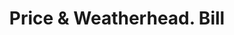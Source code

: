 ---
doi: 10.7916/D81R82KD
date_other: '1860'
date_other_textual: 1860-1869
form: printed ephemera
genre:
- Invoices
name:
- Price & Weatherhead
object_in_context_url: https://biggert.cul.columbia.edu/items/view/ave_biggert_00835
subject_hierarchical_geographic:
- Albany, New York, United States
subject_name:
- Price & Weatherhead
title: Price & Weatherhead. Bill
sort_title: Price & Weatherhead. Bill
call_number: ave_biggert_00835
coordinates:
- 42.652499999999996,-73.75722222222223
pid: ave_biggert_00835
identifiers: ave_biggert_00835
permalink: /biggert/ave_biggert_00835/
layout: iiif-image-page
---